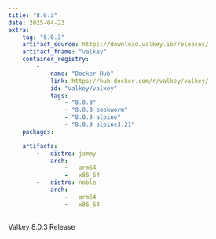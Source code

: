 ```yaml
---
title: "8.0.3"
date: 2025-04-23
extra:
    tag: "8.0.3"
    artifact_source: https://download.valkey.io/releases/
    artifact_fname: "valkey"
    container_registry:
        -
            name: "Docker Hub"
            link: https://hub.docker.com/r/valkey/valkey/
            id: "valkey/valkey"
            tags:
                - "8.0.3"
                - "8.0.3-bookworm"
                - "8.0.3-alpine"
                - "8.0.3-alpine3.21"
    packages:

    artifacts:
        -   distro: jammy
            arch:
                -   arm64
                -   x86_64
        -   distro: noble
            arch:
                -   arm64
                -   x86_64
---
```


Valkey 8.0.3 Release